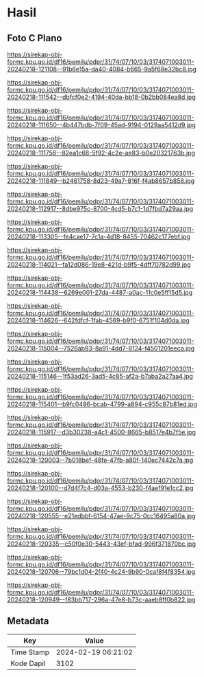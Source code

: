 # Hasil

## Foto C Plano

https://sirekap-obj-formc.kpu.go.id/df16/pemilu/pdpr/31/74/07/10/03/3174071003011-20240218-121108--91b6e15a-da40-4084-b665-9a5f68e32bc8.jpg

https://sirekap-obj-formc.kpu.go.id/df16/pemilu/pdpr/31/74/07/10/03/3174071003011-20240218-111542--dbfcf0e2-4194-40da-bb18-0b2bb084ea8d.jpg

https://sirekap-obj-formc.kpu.go.id/df16/pemilu/pdpr/31/74/07/10/03/3174071003011-20240218-111650--4b447bdb-7f09-45ad-9194-0129aa5412d9.jpg

https://sirekap-obj-formc.kpu.go.id/df16/pemilu/pdpr/31/74/07/10/03/3174071003011-20240218-111756--82ea1c68-5f92-4c2e-ae83-b0e20321763b.jpg

https://sirekap-obj-formc.kpu.go.id/df16/pemilu/pdpr/31/74/07/10/03/3174071003011-20240218-111849--b2461758-8d23-49a7-816f-f4ab8657b858.jpg

https://sirekap-obj-formc.kpu.go.id/df16/pemilu/pdpr/31/74/07/10/03/3174071003011-20240218-112917--8dbe975c-8700-4cd5-b7c1-1d7fbd7a29aa.jpg

https://sirekap-obj-formc.kpu.go.id/df16/pemilu/pdpr/31/74/07/10/03/3174071003011-20240218-113305--fe4cae17-7c1a-4d18-8455-70462c177ebf.jpg

https://sirekap-obj-formc.kpu.go.id/df16/pemilu/pdpr/31/74/07/10/03/3174071003011-20240218-114021--fa12d086-19e8-421d-b9f5-4dff70782d99.jpg

https://sirekap-obj-formc.kpu.go.id/df16/pemilu/pdpr/31/74/07/10/03/3174071003011-20240218-114438--6269e001-27da-4487-a0ac-11c0e5ff15d5.jpg

https://sirekap-obj-formc.kpu.go.id/df16/pemilu/pdpr/31/74/07/10/03/3174071003011-20240218-114626--642fdfcf-1fab-4569-b9f0-6751f104d0da.jpg

https://sirekap-obj-formc.kpu.go.id/df16/pemilu/pdpr/31/74/07/10/03/3174071003011-20240218-115004--7526ab93-8a91-4dd7-8124-f4501201eeca.jpg

https://sirekap-obj-formc.kpu.go.id/df16/pemilu/pdpr/31/74/07/10/03/3174071003011-20240218-115146--1f53ad26-3ad5-4c85-af2a-b7aba2a27aa4.jpg

https://sirekap-obj-formc.kpu.go.id/df16/pemilu/pdpr/31/74/07/10/03/3174071003011-20240218-115401--b9fc0486-bcab-4799-a894-c955c87b81ed.jpg

https://sirekap-obj-formc.kpu.go.id/df16/pemilu/pdpr/31/74/07/10/03/3174071003011-20240218-115917--d3b30238-a4c1-4500-8665-b8517e4b7f5e.jpg

https://sirekap-obj-formc.kpu.go.id/df16/pemilu/pdpr/31/74/07/10/03/3174071003011-20240218-120003--7b018bef-48fe-47fb-a80f-140ec7442c7a.jpg

https://sirekap-obj-formc.kpu.go.id/df16/pemilu/pdpr/31/74/07/10/03/3174071003011-20240218-120100--d7d4f7c4-d03a-4553-b230-f4aef91e1cc2.jpg

https://sirekap-obj-formc.kpu.go.id/df16/pemilu/pdpr/31/74/07/10/03/3174071003011-20240218-120555--e21edbbf-6154-47ae-9c75-0cc16495a80a.jpg

https://sirekap-obj-formc.kpu.go.id/df16/pemilu/pdpr/31/74/07/10/03/3174071003011-20240218-120335--c50f0e30-5443-43ef-bfad-996f371870bc.jpg

https://sirekap-obj-formc.kpu.go.id/df16/pemilu/pdpr/31/74/07/10/03/3174071003011-20240218-120706--79bc1d04-2f40-4c24-9b90-0caf8f4f8354.jpg

https://sirekap-obj-formc.kpu.go.id/df16/pemilu/pdpr/31/74/07/10/03/3174071003011-20240218-120949--f83bb717-296a-47e8-b73c-aaeb8ff0b822.jpg


## Metadata

| Key        | Value               |
| ---------- | ------------------- |
| Time Stamp | 2024-02-19 06:21:02 |
| Kode Dapil | 3102                |




